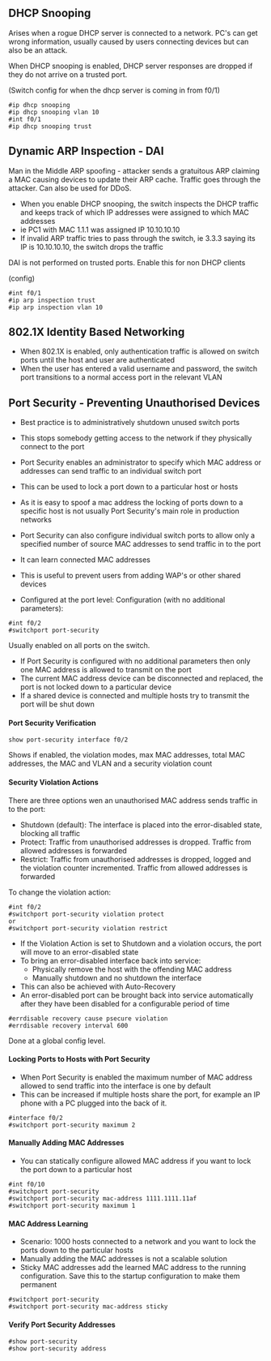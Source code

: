 ## DHCP Snooping

Arises when a rogue DHCP server is connected to a network. PC's can get wrong information, usually caused by users connecting devices but can also be an attack.

When DHCP snooping is enabled, DHCP server responses are dropped if they do not arrive on a trusted port.

(Switch config for when the dhcp server is coming in from f0/1)
```
#ip dhcp snooping
#ip dhcp snooping vlan 10
#int f0/1
#ip dhcp snooping trust
```

## Dynamic ARP Inspection - DAI

Man in the Middle ARP spoofing - attacker sends a gratuitous ARP claiming a MAC causing devices to update their ARP cache. Traffic goes through the attacker. Can also be used for DDoS. 

- When you enable DHCP snooping, the switch inspects the DHCP traffic and keeps track of which IP addresses were assigned to which MAC addresses
- ie PC1 with MAC 1.1.1 was assigned IP 10.10.10.10
- If invalid ARP traffic tries to pass through the switch, ie 3.3.3 saying its IP is 10.10.10.10, the switch drops the traffic

DAI is not performed on trusted ports. Enable this for non DHCP clients

(config)
```
#int f0/1
#ip arp inspection trust 
#ip arp inspection vlan 10
```

## 802.1X Identity Based Networking

- When 802.1X is enabled, only authentication traffic is allowed on switch ports until the host and user are authenticated
- When the user has entered a valid username and password, the switch port transitions to a normal access port in the relevant VLAN 

## Port Security - Preventing Unauthorised Devices 

- Best practice is to administratively shutdown unused switch ports
- This stops somebody getting access to the network if they physically connect to the port

- Port Security enables an administrator to specify which MAC address or addresses can send traffic to an individual switch port
- This can be used to lock a port down to a particular host or hosts
-  As it is easy to spoof a mac address the locking of ports down to a specific host is not usually Port Security's main role in production networks
-  Port Security can also configure individual switch ports to allow only a specified number of source MAC addresses to send traffic in to the port
-  It can learn connected MAC addresses
-  This is useful to prevent users from adding WAP's or other shared devices 
-  Configured at the port level:
Configuration (with no additional parameters):
```
#int f0/2
#switchport port-security
```
Usually enabled on all ports on the switch.
* If Port Security is configured with no additional parameters then only one MAC address is allowed to transmit on the port 
* The current MAC address device can be disconnected and replaced, the port is not locked down to a particular device
* If a shared device is connected and multiple hosts try to transmit the port will be shut down

#### Port Security Verification 
```
show port-security interface f0/2
```

Shows if enabled, the violation modes, max MAC addresses, total MAC addresses, the MAC and VLAN and a security violation count 

#### Security Violation Actions

There are three options wen an unauthorised MAC address sends traffic in to the port:

* Shutdown (default): The interface is placed into the error-disabled state, blocking all traffic
* Protect: Traffic from unauthorised addresses is dropped. Traffic from allowed addresses is forwarded
* Restrict: Traffic from unauthorised addresses is dropped, logged and the violation counter incremented. Traffic from allowed addresses is forwarded

To change the violation action:
```
#int f0/2
#switchport port-security violation protect 
or
#switchport port-security violation restrict 
```

- If the Violation Action is set to Shutdown and a violation occurs, the port will move to an error-disabled state
- To bring an error-disabled interface back into service:
    * Physically remove the host with the offending MAC address 
    * Manually shutdown and no shutdown the interface 
- This can also be achieved with Auto-Recovery
- An error-disabled port can be brought back into service automatically after they have been disabled for a configurable period of time 
```
#errdisable recovery cause psecure violation
#errdisable recovery interval 600
```

Done at a global config level.

#### Locking Ports to Hosts with Port Security 

- When Port Security is enabled the maximum number of MAC address allowed to send traffic into the interface is one by default
- This can be increased if multiple hosts share the port, for example an IP phone with a PC plugged into the back of it.
```
#interface f0/2
#switchport port-security maximum 2
```

#### Manually Adding MAC Addresses
- You can statically configure allowed MAC address if you want to lock the port down to a particular host 
```
#int f0/10
#switchport port-security
#switchport port-security mac-address 1111.1111.11af 
#switchport port-security maximum 1
```

#### MAC Address Learning
* Scenario: 1000 hosts connected to a network and you want to lock the ports down to the particular hosts
* Manually adding the MAC addresses is not a scalable solution
* Sticky MAC addresses add the learned MAC address to the running configuration. Save this to the startup configuration to make them permanent
```
#switchport port-security
#switchport port-security mac-address sticky 
```

#### Verify Port Security Addresses 
```
#show port-security
#show port-security address 
```



